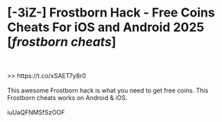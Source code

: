 # [-3iZ-] Frostborn Hack - Free Coins Cheats For iOS and Android 2025 [*frostborn cheats*]
<br>
<br> >> https://t.co/xSAET7y8r0

<br>
<br>This awesome Frostborn hack is what you need to get free coins. This Frostborn cheats works on Android & iOS.
<br>
<br>iuUaQFNMSfSzOOF

